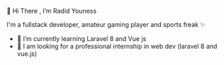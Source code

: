 👋 Hi There , I’m Radid Youness
                  
 I'm a fullstack developer, amateur gaming player and sports freak ✨

- 🌱 I’m currently learning Laravel 8 and Vue js
- 💞️ I am looking for a professional internship in web dev (laravel 8 and vue.js)

